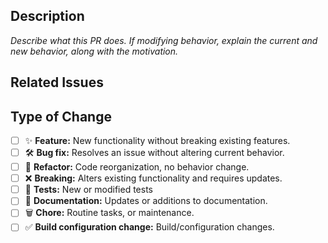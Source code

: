 ## Description

*Describe what this PR does. If modifying behavior, explain the current and new behavior, along with the motivation.*

## Related Issues

<!--
Replace this paragraph with a list of issues related to this PR from the [issue database](https://github.com/FlutterQuill/dart-quill-delta-simplify/issues). Indicate, which of these issues are resolved or fixed by this PR.
*e.g.*
- *Fix #123*
- *Related #456*
-->

## Type of Change

<!---
Check the boxes that apply with x and leave the others empty. For example:
- [ ] ✨ **New feature:** Adds new functionality without breaking existing features.
- [x] 🛠️ **Bug fix:** Resolves an issue without changing current behavior.
-->

- [ ] ✨ **Feature:** New functionality without breaking existing features.
- [ ] 🛠️ **Bug fix:** Resolves an issue without altering current behavior.
- [ ] 🧹 **Refactor:** Code reorganization, no behavior change.
- [ ] ❌ **Breaking:** Alters existing functionality and requires updates.
- [ ] 🧪 **Tests:** New or modified tests
- [ ] 📝 **Documentation:** Updates or additions to documentation.
- [ ] 🗑️ **Chore:** Routine tasks, or maintenance.
- [ ] ✅ **Build configuration change:** Build/configuration changes.
